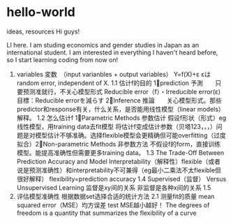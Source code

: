 # hello-world
ideas, resources
Hi guys!

LI here. I am studing economics and gender studies in Japan as an international student.
I am interested in everything I haven't heard before, so I start learning coding from now on!

1. variables 変数　（input varianbles + output variables）
Y=f(X)+ε εはrandom error, independent of X.
1.1 估计f的目的 1⃣️prediction 予測　　只要预测准就行，不关心模型形式 Reducible error（f）・Irreducible error(ε) 目標：Reducible errorを減らす 2⃣️Inference 推論　　关心模型形式。那些predictor和response有关，什么关系，是否能用线性模型（linear models）解释。
1.2 怎么估计f 1⃣️Parametric Methods 参数估计 假设f形状（形式）eg线性模型，用training data去fit模型 将估计f变成估计参数（贝塔123，，，）问题是对模型估计不够准确。选择flexible模型会更精确但可能overfitting（过度拟合）2⃣️Non-parametric Methods 非参数方法 不假设f的form，直接训练模型。能提高准确性但需要更多training data。
1.3 The Trade-Off Between Prediction Accuracy and Model Interpretability（解释性）flexible（或者说是预测准确性）和interpretability不可兼得（eg最小二乘法不太flexible但很好解释） flexibility=prediction accuracy
1.4 Supervised（监督） Versus Unsupervised Learning 监督是xy间的关系 非监督是各种x间的关系
1.5
2. 评估模型准确性 根据数据set选择合适的统计方法 2.1 测量fit的质量 mean squared error（MSE）均方误差  test MSE越小越好！ The degrees of freedom is a quantity that summarizes the flexibility of a curve
